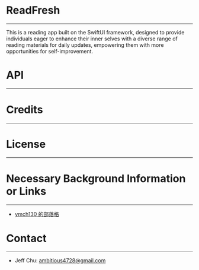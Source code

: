 # ReadFresh
---

This is a reading app built on the SwiftUI framework, designed to provide individuals eager to enhance their inner selves with a diverse range of reading materials for daily updates, empowering them with more opportunities for self-improvement.


# API
---


# Credits
---


# License
---


# Necessary Background Information or Links
---

- [ymch130 的部落格][1]


# Contact
---


- Jeff Chu: ambitious4728@gmail.com


[1]: https://blog.udn.com/ymch130/article
